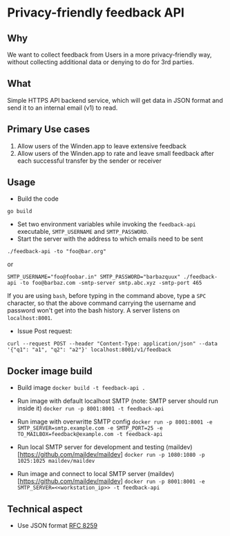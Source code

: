 # Privacy-friendly feedback API

## Why

We want to collect feedback from Users in a more privacy-friendly way, without collecting additional data or denying to do for 3rd parties.

## What

Simple HTTPS API backend service, which will get data in JSON format and send it to an internal email (v1) to read.

## Primary Use cases

1. Allow users of the Winden.app to leave extensive feedback
2. Allow users of the Winden.app to rate and leave small feedback after each successful transfer by the sender or receiver

## Usage

 - Build the code

 `go build`

 - Set two environment variables while invoking the `feedback-api` executable, `SMTP_USERNAME` and `SMTP_PASSWORD`.
 - Start the server with the address to which emails need to be sent

 `./feedback-api -to "foo@bar.org"`

 or

 `SMTP_USERNAME="foo@foobar.in" SMTP_PASSWORD="barbazquux" ./feedback-api -to foo@barbaz.com -smtp-server smtp.abc.xyz -smtp-port 465`

If you are using `bash`, before typing in the command above, type a `SPC` character, so that the above command carrying the username and password won't get into the bash history.
A server listens on `localhost:8001`.

 - Issue Post request:

 `curl --request POST --header "Content-Type: application/json" --data '{"q1": "a1", "q2": "a2"}' localhost:8001/v1/feedback`

## Docker image build

- Build image
`docker build -t feedback-api . `

- Run image with default localhost SMTP (note: SMTP server should run inside it)
`docker run -p 8001:8001 -t feedback-api`

- Run image with overwritte SMTP config
`docker run -p 8001:8001 -e SMTP_SERVER=smtp.example.com -e SMTP_PORT=25 -e TO_MAILBOX=feedback@example.com -t feedback-api`

- Run local SMTP server for development and testing (maildev)[https://github.com/maildev/maildev]
`docker run -p 1080:1080 -p 1025:1025 maildev/maildev`  

- Run image and connect to local SMTP server (maildev)[https://github.com/maildev/maildev]
`docker run -p 8001:8001 -e SMTP_SERVER=<<workstation_ip>> -t feedback-api`  

## Technical aspect

- Use JSON format [RFC 8259](https://www.rfc-editor.org/rfc/rfc8259.html)

